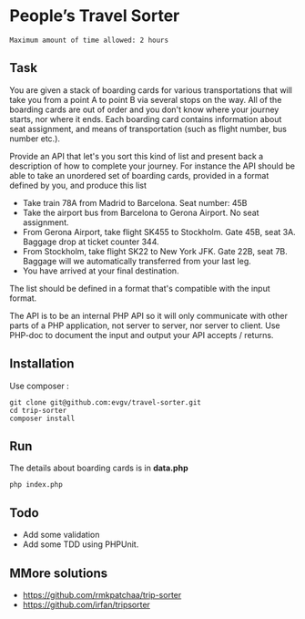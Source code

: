 # People’s Travel Sorter 

```
Maximum amount of time allowed: 2 hours
```

## Task

You are given a stack of boarding cards for various transportations that will take you from a point A to
point B via several stops on the way. All of the boarding cards are out of order and you don't know where
your journey starts, nor where it ends. Each boarding card contains information about seat assignment,
and means of transportation (such as flight number, bus number etc.).

Provide an API that let's you sort this kind of list and present back a description of how to complete your
journey. For instance the API should be able to take an unordered set of boarding cards, provided in a
format defined by you, and produce this list

- Take train 78A from Madrid to Barcelona. Seat number: 45B
- Take the airport bus from Barcelona to Gerona Airport. No seat assignment.
- From Gerona Airport, take flight SK455 to Stockholm. Gate 45B, seat 3A. Baggage drop at ticket counter 344.
- From Stockholm, take flight SK22 to New York JFK. Gate 22B, seat 7B. Baggage will we automatically
transferred from your last leg.
- You have arrived at your final destination.


The list should be defined in a format that's compatible with the input format.

The API is to be an internal PHP API so it will only communicate with other parts of a PHP application, not
server to server, nor server to client. Use PHP-doc to document the input and output your API accepts /
returns.


## Installation
Use composer :

```shell
git clone git@github.com:evgv/travel-sorter.git
cd trip-sorter
composer install
```

## Run
The details about boarding cards is in <b>data.php</b>

```shell
php index.php
```

## Todo
 - Add some validation
 - Add some TDD using PHPUnit.

## MMore solutions
 - https://github.com/rmkpatchaa/trip-sorter
 - https://github.com/irfan/tripsorter

